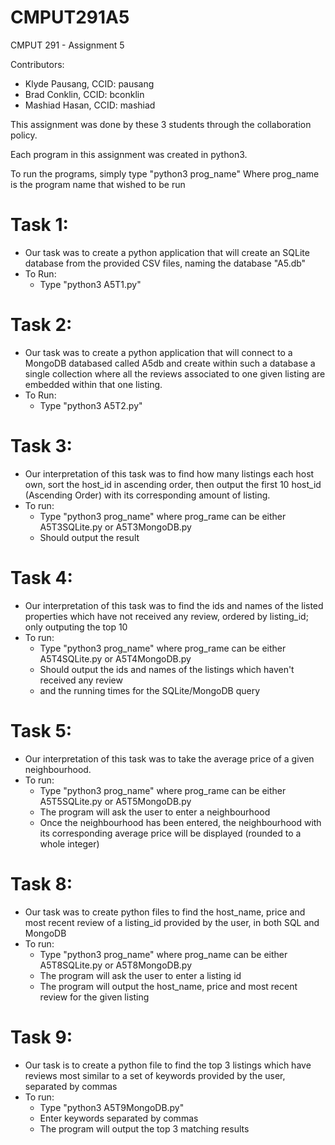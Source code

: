 # CMPUT291A5
CMPUT 291 - Assignment 5

Contributors:
- Klyde Pausang, CCID: pausang
- Brad Conklin, CCID: bconklin
- Mashiad Hasan, CCID: mashiad

This assignment was done by these 3 students through the collaboration policy.

Each program in this assignment was created in python3.

To run the programs, simply type "python3 prog_name"
Where prog_name is the program name that wished to be run

# Task 1:
- Our task was to create a python application that will create an SQLite database from the provided CSV files, naming the database "A5.db"
- To Run:
     - Type "python3 A5T1.py"

# Task 2:
- Our task was to create a python application that will connect to a MongoDB databased called A5db and create within such a database a single collection where all the reviews associated to one given listing are embedded within that one listing.
- To Run:
     - Type "python3 A5T2.py"


# Task 3: 
- Our interpretation of this task was to find how many listings each host own, sort the host_id in ascending order, then output the first 10 host_id (Ascending Order) with its corresponding amount of listing.
- To run:
     - Type "python3 prog_name" where prog_rame can be either A5T3SQLite.py or A5T3MongoDB.py
     - Should output the result

# Task 4: 
- Our interpretation of this task was to find the ids and names of the listed properties which have not received any review, ordered by listing_id; only outputing the top 10
- To run:
     - Type "python3 prog_name" where prog_rame can be either A5T4SQLite.py or A5T4MongoDB.py
     - Should output the ids and names of the listings which haven't received any review
     - and the running times for the SQLite/MongoDB query
      
# Task 5:
- Our interpretation of this task was to take the average price of a given neighbourhood.
- To run:
     - Type "python3 prog_name" where prog_rame can be either A5T5SQLite.py or A5T5MongoDB.py
     - The program will ask the user to enter a neighbourhood
     - Once the neighbourhood has been entered, the neighbourhood with its corresponding average price will be displayed (rounded to a whole integer)

# Task 8:
- Our task was to create python files to find the host_name, price and most recent review of a listing_id provided by the user, in both SQL and MongoDB
- To run:
     - Type "python3 prog_name" where prog_name can be either A5T8SQLite.py or A5T8MongoDB.py
     - The program will ask the user to enter a listing id
     - The program will output the host_name, price and most recent review for the given listing

# Task 9:
- Our task is to create a python file to find the top 3 listings which have reviews most similar to a set of keywords provided by the user, separated by commas
- To run:
     - Type "python3 A5T9MongoDB.py"
     - Enter keywords separated by commas
     - The program will output the top 3 matching results
